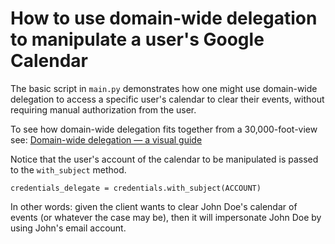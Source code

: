 # How to use domain-wide delegation to manipulate a user's Google Calendar

The basic script in `main.py` demonstrates how one might use domain-wide delegation to access a specific user's calendar to clear their events, without requiring manual authorization from the user.

To see how domain-wide delegation fits together from a 30,000-foot-view see: [Domain-wide delegation — a visual guide](https://github.com/lewisrodgers/codelabs/tree/master/domain-wide-delegation)

Notice that the user's account of the calendar to be manipulated is passed to the `with_subject` method.

```
credentials_delegate = credentials.with_subject(ACCOUNT)
```

In other words: given the client wants to clear John Doe's calendar of events (or whatever the case may be), then it will impersonate John Doe by using John's email account. 
